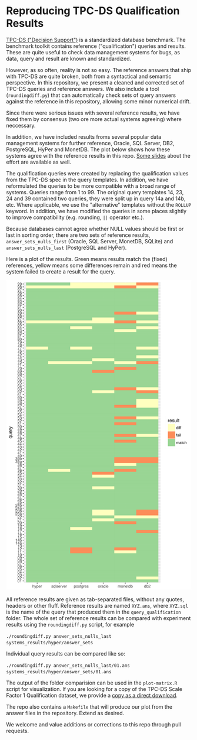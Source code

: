 # Reproducing TPC-DS Qualification Results

[TPC-DS ("Decision Support")](http://www.tpc.org/tpcds/) is a standardized database benchmark. The benchmark toolkit contains reference ("qualification") queries and results. These are quite useful to check data management systems for bugs, as data, query and result are known and standardized.

However, as so often, reality is not so easy. The reference answers that ship with TPC-DS are quite broken, both from a syntactical and semantic perspective. In this repository, we present a cleaned and corrected set of TPC-DS queries and reference answers. We also include a tool (`roundingdiff.py`) that can automatically check sets of query answers against the reference in this repository, allowing some minor numerical drift. 

Since there were serious issues with several reference results, we have fixed them by consensus (two ore more actual systems agreeing) where neccessary. 

In addition, we have included results froms several popular data management systems for further reference, Oracle, SQL Server, DB2, PostgreSQL, HyPer and MonetDB. The plot below shows how these systems agree with the reference results in this repo. [Some slides](https://homepages.cwi.nl/~hannes/tpcds-slides.pdf) about the effort are available as well.

The qualification queries were created by replacing the qualification values from the TPC-DS spec in the query templates. In addition, we have reformulated the queries to be more compatible with a broad range of systems. Queries range from 1 to 99. The original query templates 14, 23, 24 and 39 contained two queries, they were split up in query 14a and 14b, etc. Where applicable, we use the "alternative" templates without the `ROLLUP` keyword. In addition, we have modified the queries in some places slightly to improve compatibility (e.g. rounding, `||` operator etc.).

Because databases cannot agree whether NULL values should be first or last in sorting order, there are two sets of reference results, `answer_sets_nulls_first` (Oracle, SQL Server, MonetDB, SQLite) and `answer_sets_nulls_last` (PostgreSQL and HyPer).

Here is a plot of the results. Green means results match the (fixed) references, yellow means some differences remain and red means the system failed to create a result for the query.

![TPC-DS Results Matrix](matrix.png)


All reference results are given as tab-separated files, without any quotes, headers or other fluff. Reference results are named `XYZ.ans`, where `XYZ.sql` is the name of the query that produced them in the `query_qualification` folder. The whole set of reference results can be compared with experiment results using the `roundingdiff.py` script, for example

`./roundingdiff.py answer_sets_nulls_last systems_results/hyper/answer_sets`

Individual query results can be compared like so:

`./roundingdiff.py answer_sets_nulls_last/01.ans systems_results/hyper/answer_sets/01.ans`

The output of the folder comparision can be used in the `plot-matrix.R` script for visualization. If you are looking for a copy of the TPC-DS Scale Factor 1 Qualification dataset, we provide a [copy as a direct download](https://homepages.cwi.nl/~hannes/tpcds-sf1-xz/).

The repo also contains a `Makefile` that will produce our plot from the answer files in the repository. Extend as desired.

We welcome and value additions or corrections to this repo through pull requests. 
